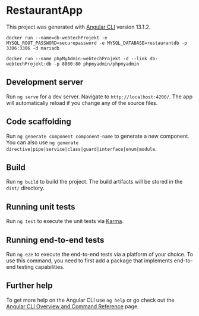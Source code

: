 # RestaurantApp

This project was generated with [Angular CLI](https://github.com/angular/angular-cli) version 13.1.2.

`docker run --name=db-webtechProjekt -e MYSQL_ROOT_PASSWORD=securepassword -e MYSQL_DATABASE=restaurantdb -p 3306:3306 -d mariadb`

`docker run --name phpMyAdmin-webtechProjekt -d --link db-webtechProjekt:db -p 8080:80 phpmyadmin/phpmyadmin`

## Development server

Run `ng serve` for a dev server. Navigate to `http://localhost:4200/`. The app will automatically reload if you change any of the source files.

## Code scaffolding

Run `ng generate component component-name` to generate a new component. You can also use `ng generate directive|pipe|service|class|guard|interface|enum|module`.

## Build

Run `ng build` to build the project. The build artifacts will be stored in the `dist/` directory.

## Running unit tests

Run `ng test` to execute the unit tests via [Karma](https://karma-runner.github.io).

## Running end-to-end tests

Run `ng e2e` to execute the end-to-end tests via a platform of your choice. To use this command, you need to first add a package that implements end-to-end testing capabilities.

## Further help

To get more help on the Angular CLI use `ng help` or go check out the [Angular CLI Overview and Command Reference](https://angular.io/cli) page.
